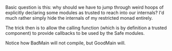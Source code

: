 Basic question is this: why should we have to jump through weird hoops
of explicitly declaring some modules as trusted to reach into our internals?
I'd much rather simply hide the internals of my restricted monad entirely.

The trick then is to allow the calling function (which is by definition a trusted
component) to provide callbacks to be used by the Safe modules.

Notice how BadMain will not compile, but GoodMain will.